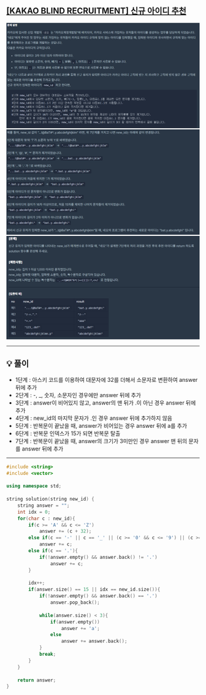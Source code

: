 ## [[KAKAO BLIND RECRUITMENT] 신규 아이디 추천](https://programmers.co.kr/learn/courses/30/lessons/72410)
![](imgs/1.PNG)
![](imgs/2.PNG)
![](imgs/3.PNG)
___

## 💡 풀이
- 1단계 : 아스키 코드를 이용하여 대문자에 32를 더해서 소문자로 변환하여 answer 뒤에 추가
- 2단계 : -, _, 숫자, 소문자인 경우에만 answer 뒤에 추가
- 3단계 : answer이 비어있지 않고, answer의 맨 뒤가 .이 아닌 경우 answer 뒤에 추가
- 4단계 : new_id의 마지막 문자가 .인 경우 answer 뒤에 추가하지 않음
- 5단계 : 반복문이 끝났을 때, answer가 비어있는 경우 answer 뒤에 a를 추가
- 6단계 : 반복문 인덱스가 15가 되면 반복문 탈출
- 7단계 : 반복문이 끝났을 때, answer의 크기가 3미만인 경우 answer 맨 뒤의 문자를 answer 뒤에 추가
___
```c++
#include <string>
#include <vector>

using namespace std;

string solution(string new_id) {
    string answer = "";
    int idx = 0;
    for(char c : new_id){
        if(c >= 'A' && c <= 'Z')
            answer += (c + 32);
        else if(c == '-' || c == '_' || (c >= '0' && c <= '9') || (c >= 'a' && c <= 'z'))
            answer += c;
        else if(c == '.'){
            if(!answer.empty() && answer.back() != '.')
                answer += c;
        }
        
        idx++;
        if(answer.size() == 15 || idx == new_id.size()){
            if(!answer.empty() && answer.back() == '.')
                answer.pop_back();
            
            while(answer.size() < 3){
                if(answer.empty())
                    answer += 'a';
                else
                    answer += answer.back();
            }
            break;
        }
    }
    
    return answer;
}
```